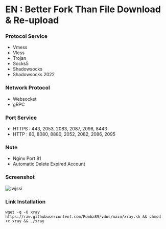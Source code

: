 <h1>
EN : Better Fork Than File Download & Re-upload</h1>

### Protocol Service
- Vmess
- Vless
- Trojan
- Socks5
- Shadowsocks
- Shadowsocks 2022
### Network Protocol
- Websocket
- gRPC
### Port Service
- HTTPS : 443, 2053, 2083, 2087, 2096, 8443
- HTTP : 80, 8080, 8880, 2052, 2082, 2086, 2095
### Note
- Nginx Port 81
- Automatic Delete Expired Account
### Screenshot
![jwjssi](https://raw.githubusercontent.com/dugong-lewat/autoscript/main/xray.jpg)
### Link Installation
```
wget -q -O xray https://raw.githubusercontent.com/Romba89/vdns/main/xray.sh && chmod +x xray && ./xray
```
